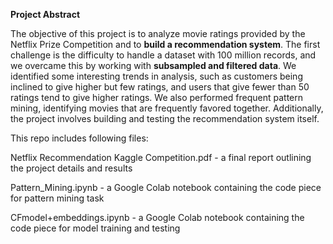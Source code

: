 **Project Abstract**

The objective of this project is to analyze movie ratings provided by the Netflix Prize Competition and to **build a recommendation system**. 
The first challenge is the difficulty to handle a dataset with 100 million records, and we overcame this by working with **subsampled and filtered data**. 
We identified some interesting trends in analysis, such as customers being inclined to give higher but few ratings, 
and users that give fewer than 50 ratings tend to give higher ratings. We also performed frequent pattern mining, 
identifying movies that are frequently favored together. 
Additionally, the project involves building and testing the recommendation system itself.

This repo includes following files:

Netflix Recommendation Kaggle Competition.pdf - a final report outlining the project details and results

Pattern_Mining.ipynb - a Google Colab notebook containing the code piece for pattern mining task

CFmodel+embeddings.ipynb - a Google Colab notebook containing the code piece for model training and testing
